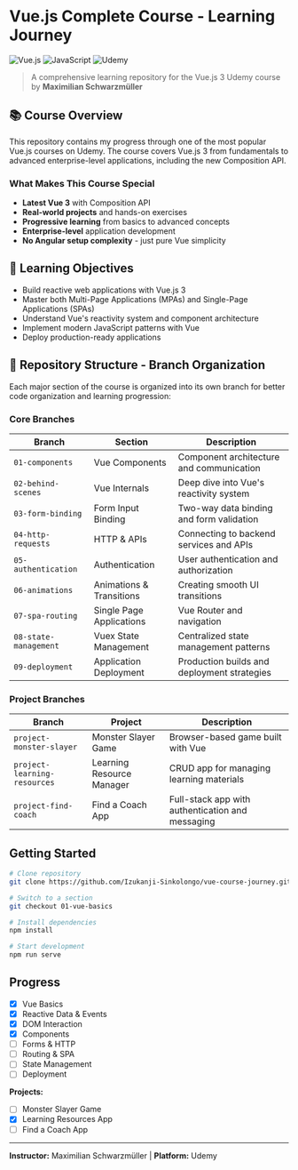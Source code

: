 # Vue.js Complete Course - Learning Journey

![Vue.js](https://img.shields.io/badge/Vue.js-35495E?style=for-the-badge&logo=vuedotjs&logoColor=4FC08D)
![JavaScript](https://img.shields.io/badge/JavaScript-F7DF1E?style=for-the-badge&logo=javascript&logoColor=black)
![Udemy](https://img.shields.io/badge/Udemy-A435F0?style=for-the-badge&logo=Udemy&logoColor=white)

> A comprehensive learning repository for the Vue.js 3 Udemy course by **Maximilian Schwarzmüller**

## 📚 Course Overview

This repository contains my progress through one of the most popular Vue.js courses on Udemy. The course covers Vue.js 3 from fundamentals to advanced enterprise-level applications, including the new Composition API.

### What Makes This Course Special
- **Latest Vue 3** with Composition API
- **Real-world projects** and hands-on exercises
- **Progressive learning** from basics to advanced concepts
- **Enterprise-level** application development
- **No Angular setup complexity** - just pure Vue simplicity

## 🎯 Learning Objectives

- Build reactive web applications with Vue.js 3
- Master both Multi-Page Applications (MPAs) and Single-Page Applications (SPAs)
- Understand Vue's reactivity system and component architecture
- Implement modern JavaScript patterns with Vue
- Deploy production-ready applications

## 🌳 Repository Structure - Branch Organization

Each major section of the course is organized into its own branch for better code organization and learning progression:

### Core Branches

| Branch | Section | Description |
|--------|---------|-------------|
| `01-components` | Vue Components | Component architecture and communication |
| `02-behind-scenes` | Vue Internals | Deep dive into Vue's reactivity system |
| `03-form-binding` | Form Input Binding | Two-way data binding and form validation |
| `04-http-requests` | HTTP & APIs | Connecting to backend services and APIs |
| `05-authentication` | Authentication | User authentication and authorization |
| `06-animations` | Animations & Transitions | Creating smooth UI transitions |
| `07-spa-routing` | Single Page Applications | Vue Router and navigation |
| `08-state-management` | Vuex State Management | Centralized state management patterns |
| `09-deployment` | Application Deployment | Production builds and deployment strategies |

### Project Branches

| Branch | Project | Description |
|--------|---------|-------------|
| `project-monster-slayer` | Monster Slayer Game | Browser-based game built with Vue |
| `project-learning-resources` | Learning Resource Manager | CRUD app for managing learning materials |
| `project-find-coach` | Find a Coach App | Full-stack app with authentication and messaging |

## Getting Started

```bash
# Clone repository
git clone https://github.com/Izukanji-Sinkolongo/vue-course-journey.git

# Switch to a section
git checkout 01-vue-basics

# Install dependencies
npm install

# Start development
npm run serve
```

## Progress

- [x] Vue Basics
- [x] Reactive Data & Events
- [x] DOM Interaction
- [x] Components
- [ ] Forms & HTTP
- [ ] Routing & SPA
- [ ] State Management
- [ ] Deployment

**Projects:**
- [ ] Monster Slayer Game
- [x] Learning Resources App
- [ ] Find a Coach App

---

**Instructor:** Maximilian Schwarzmüller | **Platform:** Udemy

